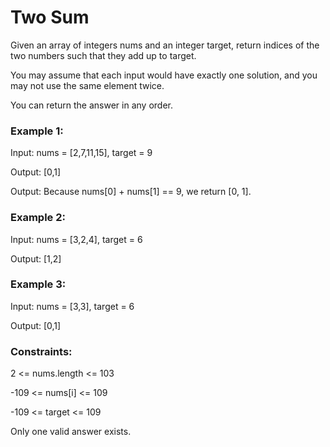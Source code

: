 # Two Sum

Given an array of integers nums and an integer target, return indices of the two numbers such that they add up to target.

You may assume that each input would have exactly one solution, and you may not use the same element twice.

You can return the answer in any order.

 

### Example 1:

Input: nums = [2,7,11,15], target = 9

Output: [0,1]

Output: Because nums[0] + nums[1] == 9, we return [0, 1].

### Example 2:

Input: nums = [3,2,4], target = 6

Output: [1,2]

### Example 3:

Input: nums = [3,3], target = 6

Output: [0,1]

### Constraints:

2 <= nums.length <= 103

-109 <= nums[i] <= 109

-109 <= target <= 109

Only one valid answer exists.
